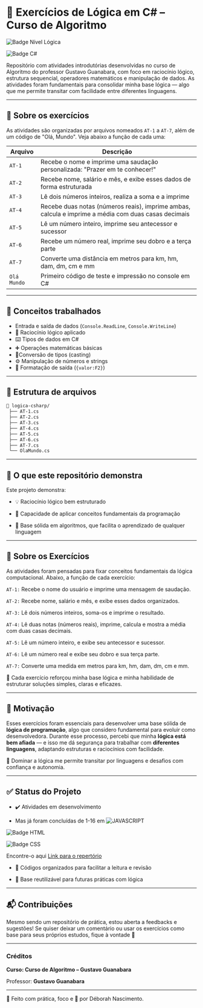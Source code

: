 # 🧠 Exercícios de Lógica em C# – Curso de Algoritmo

![Badge Nível Lógica](https://img.shields.io/badge/LÓGICA-DE%20PROGRAMAÇÃO-%238A2BE2?style=flat&labelColor=%23FF69B4&logo=codewars&logoColor=white) 

![Badge C#](https://img.shields.io/badge/-C%23-%23239120?style=flat&logo=c-sharp&logoColor=white)

Repositório com atividades introdutórias desenvolvidas no curso de Algoritmo do professor Gustavo Guanabara, com foco em raciocínio lógico, estrutura sequencial, operadores matemáticos e manipulação de dados. As atividades foram fundamentais para consolidar minha base lógica — algo que me permite transitar com facilidade entre diferentes linguagens.

---

## 🧩 Sobre os exercícios

As atividades são organizadas por arquivos nomeados `AT-1` a `AT-7`, além de um código de "Olá, Mundo". Veja abaixo a função de cada uma:

| Arquivo | Descrição |
|--------|-----------|
| `AT-1` | Recebe o nome e imprime uma saudação personalizada: "Prazer em te conhecer!" |
| `AT-2` | Recebe nome, salário e mês, e exibe esses dados de forma estruturada |
| `AT-3` | Lê dois números inteiros, realiza a soma e a imprime |
| `AT-4` | Recebe duas notas (números reais), imprime ambas, calcula e imprime a média com duas casas decimais |
| `AT-5` | Lê um número inteiro, imprime seu antecessor e sucessor |
| `AT-6` | Recebe um número real, imprime seu dobro e a terça parte |
| `AT-7` | Converte uma distância em metros para km, hm, dam, dm, cm e mm |
| `Olá Mundo` | Primeiro código de teste e impressão no console em C# |

---

## 🧠 Conceitos trabalhados

- Entrada e saída de dados (`Console.ReadLine`, `Console.WriteLine`)
- 🧠 Raciocínio lógico aplicado
- ⌨️ Tipos de dados em C#
- ➕ Operações matemáticas básicas
- 📐Conversão de tipos (casting)
- ⚙ Manipulação de números e strings
- 🔨 Formatação de saída (`{valor:F2}`)

---

## 📁 Estrutura de arquivos

```bash
📁 logica-csharp/
 ├── AT-1.cs
 ├── AT-2.cs
 ├── AT-3.cs
 ├── AT-4.cs
 ├── AT-5.cs
 ├── AT-6.cs
 ├── AT-7.cs
 └── OlaMundo.cs
```

---

## 🚀 O que este repositório demonstra
Este projeto demonstra:

 - 💡 Raciocínio lógico bem estruturado

 - 🔁 Capacidade de aplicar conceitos fundamentais da programação

 - 🧩 Base sólida em algoritmos, que facilita o aprendizado de qualquer linguagem

---

## 📌 Sobre os Exercícios

As atividades foram pensadas para fixar conceitos fundamentais da lógica computacional. Abaixo, a função de cada exercício:

`AT-1:` Recebe o nome do usuário e imprime uma mensagem de saudação.

`AT-2:` Recebe nome, salário e mês, e exibe esses dados organizados.

`AT-3:` Lê dois números inteiros, soma-os e imprime o resultado.

`AT-4:` Lê duas notas (números reais), imprime, calcula e mostra a média com duas casas decimais.

`AT-5:` Lê um número inteiro, e exibe seu antecessor e sucessor.

`AT-6:` Lê um número real e exibe seu dobro e sua terça parte.

`AT-7:` Converte uma medida em metros para km, hm, dam, dm, cm e mm.

📌 Cada exercício reforçou minha base lógica e minha habilidade de estruturar soluções simples, claras e eficazes.

---

## 🧠 Motivação

Esses exercícios foram essenciais para desenvolver uma base sólida de **lógica de programação**, algo que considero fundamental para evoluir como desenvolvedora. Durante esse processo, percebi que minha **lógica está bem afiada** — e isso me dá segurança para trabalhar com **diferentes linguagens**, adaptando estruturas e raciocínios com facilidade.

🧩 Dominar a lógica me permite transitar por linguagens e desafios com confiança e autonomia.

---

## ✅ Status do Projeto

 - ✔️ Atividades em desenvolvimento 

- Mas já foram concluídas de 1-16 em 
![JAVASCRIPT](https://img.shields.io/badge/C%23-pink?style=for-the-badge&logo=csharp&logoColor=white&color=ff69b4)

![Badge HTML](https://img.shields.io/badge/HTML-%238e44ad.svg?style=for-the-badge&logo=html5&logoColor=white) 

![Badge CSS](https://img.shields.io/badge/CSS-%2346cfc0.svg?style=for-the-badge&logo=css3&logoColor=white)

Encontre-o aqui [Link para o repertório](https://github.com/devdebh/Logica-de-programacao)


 - 🧪 Códigos organizados para facilitar a leitura e revisão

 - 🧱 Base reutilizável para futuras práticas com lógica


---

## 📬 Contribuições

Mesmo sendo um repositório de prática, estou aberta a feedbacks e sugestões! Se quiser deixar um comentário ou usar os exercícios como base para seus próprios estudos, fique à vontade 💜

---

### Créditos
**Curso: Curso de Algoritmo – Gustavo Guanabara**

Professor: **Gustavo Guanabara**

---

🚀 Feito com prática, foco e 💜 por Déborah Nascimento.




